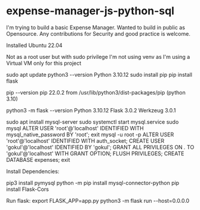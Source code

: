 # expense-manager-js-python-sql

I'm trying to build a basic Expense Manager. 
Wanted to build in public as Opensource. Any contributions for Security and good practice is welcome. 


Installed Ubuntu 22.04

Not as a root user but with sudo privilege 
I'm not using venv as I'm using a Virtual VM only for this project

sudo apt update
python3 --version
 Python 3.10.12
sudo install pip
pip install flask

pip --version
pip 22.0.2 from /usr/lib/python3/dist-packages/pip (python 3.10)

python3 -m flask --version
 Python 3.10.12
 Flask 3.0.2
 Werkzeug 3.0.1

sudo apt install mysql-server
sudo systemctl start mysql.service
sudo mysql
ALTER USER 'root'@'localhost' IDENTIFIED WITH mysql_native_password BY 'root';
exit
mysql -u root -p
ALTER USER 'root'@'localhost' IDENTIFIED WITH auth_socket;
CREATE USER 'gokul'@'localhost' IDENTIFIED BY 'gokul';
GRANT ALL PRIVILEGES ON *.* TO 'gokul'@'localhost' WITH GRANT OPTION;
FLUSH PRIVILEGES;
CREATE DATABASE expenses;
exit


Install Dependencies:

pip3 install pymysql
python -m pip install mysql-connector-python
pip install Flask-Cors


Run flask:
export FLASK_APP=app.py
python3 -m flask run --host=0.0.0.0